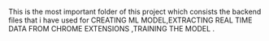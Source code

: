 This is the most important folder of this project which consists the backend files that i have used for CREATING ML MODEL,EXTRACTING REAL TIME DATA FROM CHROME EXTENSIONS ,TRAINING THE MODEL .
